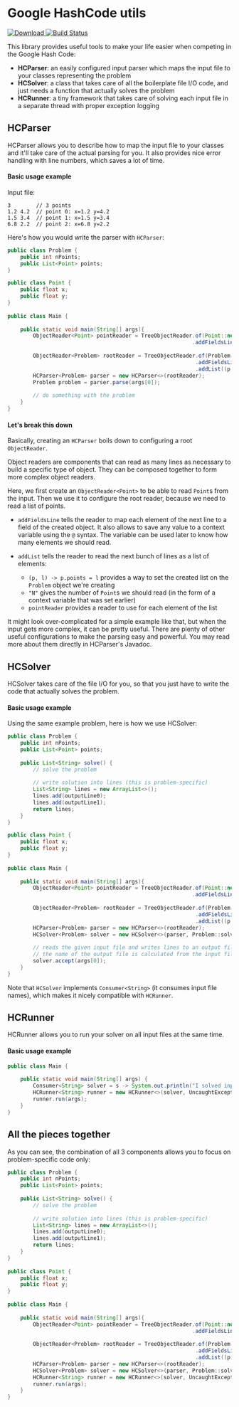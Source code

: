 # Google HashCode utils
[![Download](https://api.bintray.com/packages/joffrey-bion/maven/hashcode-utils/images/download.svg) ](https://bintray.com/joffrey-bion/maven/hashcode-utils/_latestVersion)
[![Build Status](https://travis-ci.org/joffrey-bion/hashcode-utils.svg?branch=master)](https://travis-ci.org/joffrey-bion/hashcode-utils)

This library provides useful tools to make your life easier when competing in the Google Hash Code:
- **HCParser**: an easily configured input parser which maps the input file to your classes representing the problem
- **HCSolver**: a class that takes care of all the boilerplate file I/O code, and just needs a function that actually solves the problem
- **HCRunner**: a tiny framework that takes care of solving each input file in a separate thread with proper exception logging

## HCParser

HCParser allows you to describe how to map the input file to your classes and it'll take care of the actual parsing for 
you. It also provides nice error handling with line numbers, which saves a lot of time.

#### Basic usage example

Input file:
```
3        // 3 points
1.2 4.2  // point 0: x=1.2 y=4.2
1.5 3.4  // point 1: x=1.5 y=3.4
6.8 2.2  // point 2: x=6.8 y=2.2
```

Here's how you would write the parser with `HCParser`:
```java
public class Problem {
    public int nPoints;
    public List<Point> points;
}

public class Point {
    public float x;
    public float y;
}
    
public class Main {
    
    public static void main(String[] args){
        ObjectReader<Point> pointReader = TreeObjectReader.of(Point::new)
                                                          .addFieldsLine("x", "y");
        
        ObjectReader<Problem> rootReader = TreeObjectReader.of(Problem::new)
                                                           .addFieldsLine("nPoints@N") // stores the nb of points in var N
                                                           .addList((p, l) -> p.points = l, "N", pointReader);
        HCParser<Problem> parser = new HCParser<>(rootReader);
        Problem problem = parser.parse(args[0]);
        
        // do something with the problem
    }    
}
```

#### Let's break this down

Basically, creating an `HCParser` boils down to configuring a root `ObjectReader`.

Object readers are components that can read as many lines as necessary to build a specific type of object. They can be 
composed together to form more complex object readers.

Here, we first create an `ObjectReader<Point>` to be able to read `Point`s from the input. Then we use it to configure 
the root reader, because we need to read a list of points.
 
- `addFieldsLine` tells the reader to map each element of the next line to a field of the created object. 
It also allows to save any value to a context variable using the `@` syntax. The variable can be used later to know how many elements we should read.
 
- `addList` tells the reader to read the next bunch of lines as a list of elements:
  - `(p, l) -> p.points = l` provides a way to set the created list on the `Problem` object we're creating
  - `"N"` gives the number of `Point`s we should read (in the form of a context variable that was set earlier)
  - `pointReader` provides a reader to use for each element of the list

It might look over-complicated for a simple example like that, but when the input gets more complex, it can be pretty 
useful. There are plenty of other useful configurations to make the parsing easy and powerful. You may read more about 
them directly in HCParser's Javadoc.
 
## HCSolver

HCSolver takes care of the file I/O for you, so that you just have to write the code that actually solves the problem.

#### Basic usage example

Using the same example problem, here is how we use HCSolver:
```java
public class Problem {
    public int nPoints;
    public List<Point> points;
    
    public List<String> solve() {
        // solve the problem
        
        // write solution into lines (this is problem-specific)
        List<String> lines = new ArrayList<>();
        lines.add(outputLine0);
        lines.add(outputLine1);
        return lines;
    }
}

public class Point {
    public float x;
    public float y;
}
    
public class Main {
    
    public static void main(String[] args){
        ObjectReader<Point> pointReader = TreeObjectReader.of(Point::new)
                                                          .addFieldsLine("x", "y");
        
        ObjectReader<Problem> rootReader = TreeObjectReader.of(Problem::new)
                                                           .addFieldsLine("nPoints@N") // stores the nb of points in var N
                                                           .addList((p, l) -> p.points = l, "N", pointReader);
        HCParser<Problem> parser = new HCParser<>(rootReader);
        HCSolver<Problem> solver = new HCSolver<>(parser, Problem::solve);
        
        // reads the given input file and writes lines to an output file
        // the name of the output file is calculated from the input file
        solver.accept(args[0]);
    }    
}
```

Note that `HCSolver` implements `Consumer<String>` (it consumes input file names), which makes it nicely compatible with
`HCRunner`.

## HCRunner

HCRunner allows you to run your solver on all input files at the same time.

#### Basic usage example

```java
public class Main {
    
    public static void main(String[] args) {
        Consumer<String> solver = s -> System.out.println("I solved input " + s + "!");
        HCRunner<String> runner = new HCRunner<>(solver, UncaughtExceptionsPolicy.LOG_ON_SLF4J);
        runner.run(args);
    }    
}
```

## All the pieces together

As you can see, the combination of all 3 components allows you to focus on problem-specific code only:

```java
public class Problem {
    public int nPoints;
    public List<Point> points;
    
    public List<String> solve() {
        // solve the problem
        
        // write solution into lines (this is problem-specific)
        List<String> lines = new ArrayList<>();
        lines.add(outputLine0);
        lines.add(outputLine1);
        return lines;
    }
}
    
public class Point {
    public float x;
    public float y;
}
    
public class Main {
    
    public static void main(String[] args){
        ObjectReader<Point> pointReader = TreeObjectReader.of(Point::new)
                                                          .addFieldsLine("x", "y");
        
        ObjectReader<Problem> rootReader = TreeObjectReader.of(Problem::new)
                                                           .addFieldsLine("nPoints@N") // stores the nb of points in var N
                                                           .addList((p, l) -> p.points = l, "N", pointReader);
        HCParser<Problem> parser = new HCParser<>(rootReader);
        HCSolver<Problem> solver = new HCSolver<>(parser, Problem::solve);
        HCRunner<String> runner = new HCRunner<>(solver, UncaughtExceptionsPolicy.LOG_ON_SLF4J);
        runner.run(args);
    }    
}
```